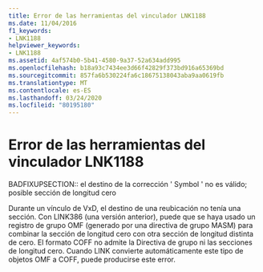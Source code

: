 ```yaml
---
title: Error de las herramientas del vinculador LNK1188
ms.date: 11/04/2016
f1_keywords:
- LNK1188
helpviewer_keywords:
- LNK1188
ms.assetid: 4af574b0-5b41-4580-9a37-52a634add995
ms.openlocfilehash: b18a93c7434ee3d66f42829f373bd916a65369bd
ms.sourcegitcommit: 857fa6b530224fa6c18675138043aba9aa0619fb
ms.translationtype: MT
ms.contentlocale: es-ES
ms.lasthandoff: 03/24/2020
ms.locfileid: "80195180"
---
```

# <a name="linker-tools-error-lnk1188"></a>Error de las herramientas del vinculador LNK1188

BADFIXUPSECTION:: el destino de la corrección ' Symbol ' no es válido; posible sección de longitud cero

Durante un vínculo de VxD, el destino de una reubicación no tenía una sección. Con LINK386 (una versión anterior), puede que se haya usado un registro de grupo OMF (generado por una directiva de grupo MASM) para combinar la sección de longitud cero con otra sección de longitud distinta de cero. El formato COFF no admite la Directiva de grupo ni las secciones de longitud cero. Cuando LINK convierte automáticamente este tipo de objetos OMF a COFF, puede producirse este error.
